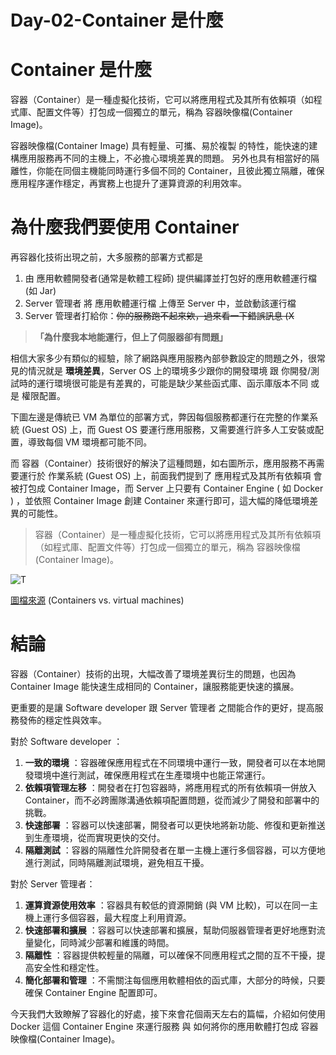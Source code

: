 # Day-02-Container 是什麼

# Container 是什麼

容器（Container）是一種虛擬化技術，它可以將應用程式及其所有依賴項（如程式庫、配置文件等）打包成一個獨立的單元，稱為 容器映像檔(Container Image)。

容器映像檔(Container Image) 具有輕量、可攜、易於複製 的特性，能快速的建構應用服務再不同的主機上，不必擔心環境差異的問題。
另外也具有相當好的隔離性，你能在同個主機能同時運行多個不同的 Container，且彼此獨立隔離，確保應用程序運作穩定，再實務上也提升了運算資源的利用效率。

# 為什麼我們要使用 Container

再容器化技術出現之前，大多服務的部署方式都是

1. 由 應用軟體開發者(通常是軟體工程師) 提供編譯並打包好的應用軟體運行檔(如 Jar)
2. Server 管理者 將 應用軟體運行檔 上傳至 Server 中，並啟動該運行檔
3. Server 管理者打給你：~~你的服務跑不起來欸，過來看一下錯誤訊息 (X~~

> **「為什麼我本地能運行，但上了伺服器卻有問題」**

相信大家多少有類似的經驗，除了網路與應用服務內部參數設定的問題之外，很常見的情況就是 **環境差異**，Server OS 上的環境多少跟你的開發環境 跟 你開發/測試時的運行環境很可能是有差異的，可能是缺少某些函式庫、函示庫版本不同 或是 權限配置。

下圖左邊是傳統已 VM 為單位的部署方式，弊因每個服務都運行在完整的作業系統 (Guest OS) 上，而 Guest OS 要運行應用服務，又需要進行許多人工安裝或配置，導致每個 VM 環境都可能不同。

而 容器（Container）技術很好的解決了這種問題，如右圖所示，應用服務不再需要運行於 作業系統 (Guest OS) 上，前面我們提到了 應用程式及其所有依賴項 會被打包成 Container Image，而 Server 上只要有 Container Engine ( 如 Docker ) ，並依照 Container Image 創建 Container 來運行即可，這大幅的降低環境差異的可能性。

> 容器（Container）是一種虛擬化技術，它可以將應用程式及其所有依賴項（如程式庫、配置文件等）打包成一個獨立的單元，稱為 容器映像檔(Container Image)。

![T](https://wac-cdn.atlassian.com/dam/jcr:92adde69-f728-4cfc-8bab-ba391c25ae58/SWTM-2060_Diagram_Containers_VirtualMachines_v03.png?cdnVersion=1186)

[圖檔來源](https://www.atlassian.com/microservices/cloud-computing/containers-vs-vms) (Containers vs. virtual machines)

# 結論

容器（Container）技術的出現，大幅改善了環境差異衍生的問題，也因為 Container Image 能快速生成相同的 Container，讓服務能更快速的擴展。

更重要的是讓 Software developer 跟 Server 管理者 之間能合作的更好，提高服務發佈的穩定性與效率。

對於 Software developer ：

1. **一致的環境** ：容器確保應用程式在不同環境中運行一致，開發者可以在本地開發環境中進行測試，確保應用程式在生產環境中也能正常運行。
2. **依賴項管理左移** ：開發者在打包容器時，將應用程式的所有依賴項一併放入 Container，而不必跨團隊溝通依賴項配置問題，從而減少了開發和部署中的挑戰。
3. **快速部署** ：容器可以快速部署，開發者可以更快地將新功能、修復和更新推送到生產環境，從而實現更快的交付。
4. **隔離測試** ：容器的隔離性允許開發者在單一主機上運行多個容器，可以方便地進行測試，同時隔離測試環境，避免相互干擾。

對於 Server 管理者：

1. **運算資源使用效率** ：容器具有較低的資源開銷 (與 VM 比較)，可以在同一主機上運行多個容器，最大程度上利用資源。
2. **快速部署和擴展** ：容器可以快速部署和擴展，幫助伺服器管理者更好地應對流量變化，同時減少部署和維護的時間。
3. **隔離性** ：容器提供較輕量的隔離，可以確保不同應用程式之間的互不干擾，提高安全性和穩定性。
4. **簡化部署和管理** ：不需關注每個應用軟體相依的函式庫，大部分的時候，只要確保 Container Engine 配置即可。

今天我們大致瞭解了容器化的好處，接下來會花個兩天左右的篇幅，介紹如何使用 Docker 這個 Container Engine 來運行服務 與 如何將你的應用軟體打包成 容器映像檔(Container Image)。